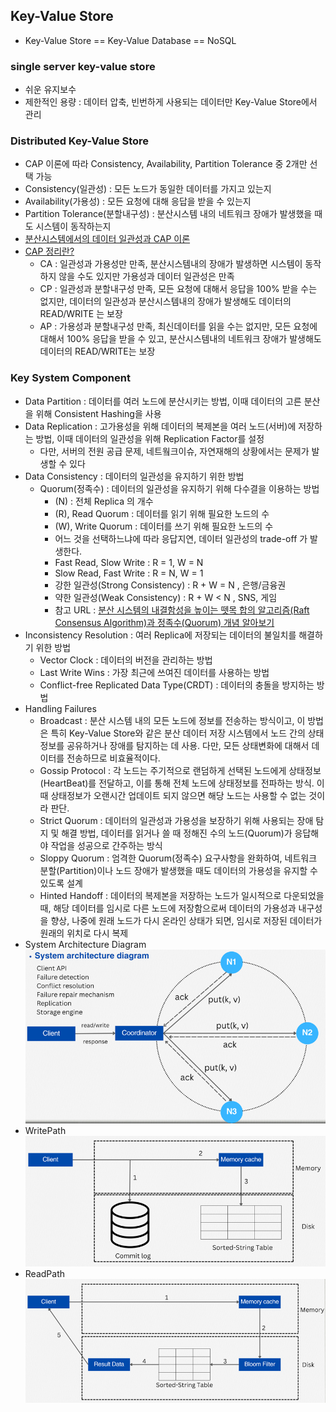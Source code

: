 ## Key-Value Store
- Key-Value Store == Key-Value Database == NoSQL

### single server key-value store
- 쉬운 유지보수
- 제한적인 용량 : 데이터 압축, 빈번하게 사용되는 데이터만 Key-Value Store에서 관리


### Distributed Key-Value Store
- CAP 이론에 따라 Consistency, Availability, Partition Tolerance 중 2개만 선택 가능
- Consistency(일관성) : 모든 노드가 동일한 데이터를 가지고 있는지
- Availability(가용성) : 모든 요청에 대해 응답을 받을 수 있는지
- Partition Tolerance(분할내구성) : 분산시스템 내의 네트워크 장애가 발생했을 때도 시스템이 동작하는지
- [분산시스템에서의 데이터 일관성과 CAP 이론](https://f-lab.kr/insight/data-consistency-and-cap-theorem-in-distributed-systems)
- [CAP 정리란?](https://www.ibm.com/kr-ko/topics/cap-theorem)
  - CA : 일관성과 가용성만 만족, 분산시스템내의 장애가 발생하면 시스템이 동작하지 않을 수도 있지만 가용성과 데이터 일관성은 만족
  - CP : 일관성과 분할내구성 만족, 모든 요청에 대해서 응답을 100% 받을 수는 없지만, 데이터의 일관성과 분산시스템내의 장애가 발생해도 데이터의 READ/WRITE 는 보장
  - AP : 가용성과 분할내구성 만족, 최신데이터를 읽을 수는 없지만,  모든 요청에 대해서 100% 응답을 받을 수 있고, 분산시스템내의 네트워크 장애가 발생해도 데이터의 READ/WRITE는 보장

### Key System Component
- Data Partition : 데이터를 여러 노드에 분산시키는 방법, 이때 데이터의 고른 분산을 위해  Consistent Hashing을 사용
- Data Replication : 고가용성을 위해 데이터의 복제본을 여러 노드(서버)에 저장하는 방법, 이때 데이터의 일관성을 위해 Replication Factor를 설정
  - 다만, 서버의 전원 공급 문제, 네트웤크이슈, 자연재해의 상황에서는 문제가 발생할 수 있다
- Data Consistency : 데이터의 일관성을 유지하기 위한 방법
  - Quorum(정족수) : 데이터의 일관성을 유지하기 위해 다수결을 이용하는 방법
    - (N) : 전체 Replica 의 개수
    - (R), Read Quorum : 데이터를 읽기 위해 필요한 노드의 수
    - (W), Write Quorum : 데이터를 쓰기 위해 필요한 노드의 수
    - 어느 것을 선택하느냐에 따라 응답지연, 데이터 일관성의 trade-off 가 발생한다.
    - Fast Read, Slow Write : R = 1, W = N
    - Slow Read, Fast Write : R = N, W = 1
    - 강한 일관성(Strong Consistency) : R + W = N , 은행/금융권
    - 약한 일관성(Weak Consistency) : R + W < N , SNS, 게임
    - 참고 URL : [분산 시스템의 내결함성을 높이는 뗏목 합의 알고리즘(Raft Consensus Algorithm)과 정족수(Quorum) 개념 알아보기](https://seongjin.me/raft-consensus-algorithm/)
- Inconsistency Resolution : 여러 Replica에 저장되는 데이터의 불일치를 해결하기 위한 방법
  - Vector Clock : 데이터의 버전을 관리하는 방법
  - Last Write Wins : 가장 최근에 쓰여진 데이터를 사용하는 방법
  - Conflict-free Replicated Data Type(CRDT) : 데이터의 충돌을 방지하는 방법
- Handling Failures
  - Broadcast : 분산 시스템 내의 모든 노드에 정보를 전송하는 방식이고, 이 방법은 특히 Key-Value Store와 같은 분산 데이터 저장 시스템에서 노드 간의 상태 정보를 공유하거나 장애를 탐지하는 데 사용. 다만, 모든 상태변화에 대해서 데이터를 전송하므로 비효율적이다.
  - Gossip Protocol : 각 노드는 주기적으로 랜덤하게 선택된 노드에게 상태정보(HeartBeat)를 전달하고, 이를 통해 전체 노드에 상태정보를 전파하는 방식. 이 때 상태정보가 오랜시간 업데이트 되지 않으면 해당 노드는 사용할 수 없는 것이라 판단. 
  - Strict Quorum : 데이터의 일관성과 가용성을 보장하기 위해 사용되는 장애 탐지 및 해결 방법, 데이터를 읽거나 쓸 때 정해진 수의 노드(Quorum)가 응답해야 작업을 성공으로 간주하는 방식
  - Sloppy Quorum : 엄격한 Quorum(정족수) 요구사항을 완화하여, 네트워크 분할(Partition)이나 노드 장애가 발생했을 때도 데이터의 가용성을 유지할 수 있도록 설계
  - Hinted Handoff : 데이터의 복제본을 저장하는 노드가 일시적으로 다운되었을 때, 해당 데이터를 임시로 다른 노드에 저장함으로써 데이터의 가용성과 내구성을 향상, 나중에 원래 노드가 다시 온라인 상태가 되면, 임시로 저장된 데이터가 원래의 위치로 다시 복제
- System Architecture Diagram
  ![img.png](md-resources/key_value_store_architecture.png)
- WritePath
  ![img.png](md-resources/key_value_store_write_path.png)
- ReadPath
  ![img.png](md-resources/key_value_store_read_path.png)
  
